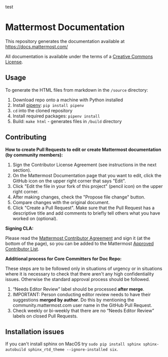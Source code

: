test
# Mattermost Documentation

This repository generates the documentation available at https://docs.mattermost.com/

All documentation is available under the terms of a [Creative Commons License](https://creativecommons.org/licenses/by-nc-sa/3.0/).

## Usage

To generate the HTML files from markdown in the `/source` directory:

1. Download repo onto a machine with Python installed
2. Install [pipenv](https://docs.pipenv.org/): `pip install pipenv`
3. `cd` into the cloned repository
4. Install required packages: `pipenv install`
5. Build: `make html` - generates files in `/build` directory

## Contributing

**How to create Pull Requests to edit or create Mattermost documentation (by community members):**

1. Sign the Contributor License Agreement (see instructions in the next section).
3. On the Mattermost Documentation page that you want to edit, click the GitHub icon on the upper right corner that says "Edit".
4. Click "Edit the file in your fork of this project" (pencil icon) on the upper right corner.
5. After making changes, check the "Propose file change" button.
6. Compare changes with the original document.
7. Click "Create a Pull Request". Make sure that the Pull Request has a descriptive title and add comments to briefly tell others what you have worked on (optional).

**Signing CLA:**

Please read the [Mattermost Contributor Agreement](https://www.mattermost.org/mattermost-contributor-agreement/) and sign it (at the bottom of the page), so you can be added to the Mattermost [Approved Contributor List](https://docs.google.com/spreadsheets/d/1NTCeG-iL_VS9bFqtmHSfwETo5f-8MQ7oMDE5IUYJi_Y/pubhtml?gid=0&single=true).

**Additional process for Core Committers for Doc Repo:**

These steps are to be followed only in situations of urgency or in situations where it is necessary to check that there aren't any high confidentiality issues. Otherwise the standard approval process should be followed.

1. “Needs Editor Review” label should be processed **after merge**.
2. IMPORTANT: Person conducting editor review needs to have their suggestions **merged by author**. Do this by mentioning the community.mattermost.com user name in the GitHub Pull Request.
3. Check weekly or bi-weekly that there are no “Needs Editor Review” labels on closed Pull Requests.

## Installation issues

If you can't install sphinx on MacOS try `sudo pip install sphinx sphinx-autobuild sphinx_rtd_theme --ignore-installed six`.
